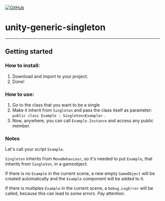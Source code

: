 [![GitHub](https://img.shields.io/github/license/devrafael-source/unity-generic-singleton)](https://github.com/devrafael-source/unity-generic-singleton/blob/master/LICENSE)
# unity-generic-singleton


___
## Getting started
### How to install:
1. Download and import to your project.
2. Done!

### How to use:
1. Go to the class that you want to be a single
2. Make it inherit from `Singleton` and pass the class itself as parameter:  `public class Example : Singleton<Example>` .
3. Now, anywhere, you can call ```Example.Instance``` and access any public member.

### Notes  
Let's call your script `Example`.

`Singleton` inherits from `MonoBehaviour`, so it's needed to put `Example`, that inherits from `Singleton`, in a gameobject.

If there is no `Example` in the current scene, a new empty `GameObject` will be created automatically and the `Example` component will be added to it.

If there is multiples `Example` in the current scene, a `Debug.LogError` will be called, because this can lead to some errors. Pay attention.
